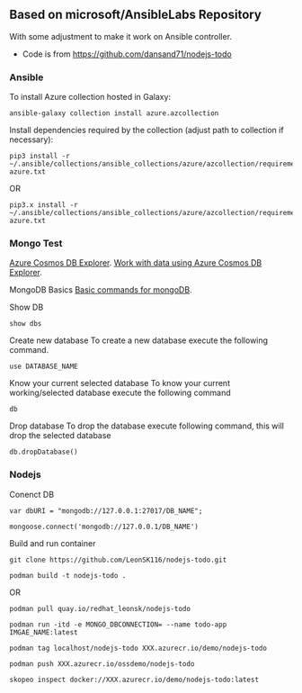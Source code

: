 ## Based on microsoft/AnsibleLabs Repository
With some adjustment to make it work on Ansible controller.

- Code is from https://github.com/dansand71/nodejs-todo

### Ansible
To install Azure collection hosted in Galaxy:

```
ansible-galaxy collection install azure.azcollection
```

Install dependencies required by the collection (adjust path to collection if necessary):

```
pip3 install -r ~/.ansible/collections/ansible_collections/azure/azcollection/requirements-azure.txt
```
OR

```
pip3.x install -r ~/.ansible/collections/ansible_collections/azure/azcollection/requirements-azure.txt
```


### Mongo Test
[Azure Cosmos DB Explorer](https://cosmos.azure.com/).
[Work with data using Azure Cosmos DB Explorer](https://learn.microsoft.com/en-us/azure/cosmos-db/data-explorer).

MongoDB Basics 
[Basic commands for mongoDB](https://blog.e-zest.com/basic-commands-for-mongodb).

Show DB
```
show dbs
```

Create new database
To create a new database execute the following command.
```
use DATABASE_NAME
```


Know your current selected database
To know your current working/selected database execute the following command
```
db
```

Drop database
To drop the database execute following command, this will drop the selected database
```
db.dropDatabase()
```


### Nodejs
Conenct DB
```
var dbURI = "mongodb://127.0.0.1:27017/DB_NAME";
```

```
mongoose.connect('mongodb://127.0.0.1/DB_NAME')
```


Build and run container
```
git clone https://github.com/LeonSK116/nodejs-todo.git
```
```
podman build -t nodejs-todo .
```
OR
```
podman pull quay.io/redhat_leonsk/nodejs-todo
```
```
podman run -itd -e MONGO_DBCONNECTION= --name todo-app IMGAE_NAME:latest
```
```
podman tag localhost/nodejs-todo XXX.azurecr.io/demo/nodejs-todo
```
```
podman push XXX.azurecr.io/ossdemo/nodejs-todo
```
```
skopeo inspect docker://XXX.azurecr.io/demo/nodejs-todo:latest
```